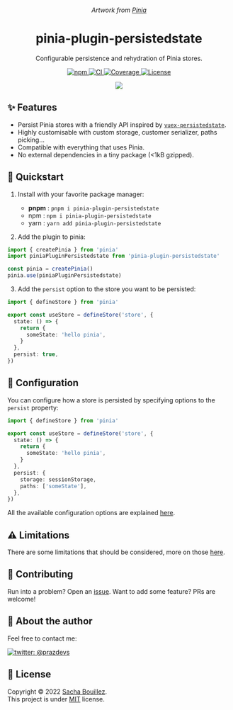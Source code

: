 <p align="center">
  <img alt="" src="https://i.imgur.com/prUNzrf.png">
</p>

<p align="center">
  <i>Artwork from <a href="https://pinia.vuejs.org/">Pinia</a></i>
</p>

<h1 align="center">pinia-plugin-persistedstate</h1>
<p align="center">Configurable persistence and rehydration of Pinia stores.</p>

<p align="center">
  <a href="https://www.npmjs.com/package/pinia-plugin-persistedstate">
    <img alt="npm" src="https://img.shields.io/npm/v/pinia-plugin-persistedstate?color=%23c12127&label=version&logo=npm" />
  </a>
  <a href="https://github.com/prazdevs/pinia-plugin-persistedstate/actions/workflows/ci.yml">
    <img alt="CI" src="https://img.shields.io/github/actions/workflow/status/prazdevs/pinia-plugin-persistedstate/ci.yml?branch=main&color=2088FF&logo=github%20actions">
  </a>
  <a href="https://app.codecov.io/gh/prazdevs/pinia-plugin-persistedstate">
    <img alt="Coverage" src="https://img.shields.io/codecov/c/github/prazdevs/pinia-plugin-persistedstate?color=%23f01f7a&flag=plugin&logo=codecov">
  </a>
  <a href="https://github.com/prazdevs/pinia-plugin-persistedstate/tree/HEAD/LICENSE">
    <img alt="License" src="https://img.shields.io/github/license/prazdevs/pinia-plugin-persistedstate?color=%233da639&logo=open%20source%20initiative" />
  </a>
</p>

<p align="center">
  <a href="https://prazdevs.github.io/pinia-plugin-persistedstate/" alt="pinia-plugin-persistedstate docs" >
    <img src="https://img.shields.io/badge/PINIA--PLUGIN--PERSISTEDSTATE-READ%20THE%20DOCS%20-blueviolet?style=for-the-badge&logo=read-the-docs&logoColor=white" />
  </a>
</p>

## ✨ Features

- Persist Pinia stores with a friendly API inspired by [`vuex-persistedstate`](https://github.com/robinvdvleuten/vuex-persistedstate).
- Highly customisable with custom storage, customer serializer, paths picking...
- Compatible with everything that uses Pinia.
- No external dependencies in a tiny package (<1kB gzipped).

## 🚀 Quickstart

1. Install with your favorite package manager:
   - **pnpm** : `pnpm i pinia-plugin-persistedstate`
   - npm : `npm i pinia-plugin-persistedstate`
   - yarn : `yarn add pinia-plugin-persistedstate`

2. Add the plugin to pinia:
```ts
import { createPinia } from 'pinia'
import piniaPluginPersistedstate from 'pinia-plugin-persistedstate'

const pinia = createPinia()
pinia.use(piniaPluginPersistedstate)
```

3. Add the `persist` option to the store you want to be persisted:
```ts
import { defineStore } from 'pinia'

export const useStore = defineStore('store', {
  state: () => {
    return {
      someState: 'hello pinia',
    }
  },
  persist: true,
})
```

## 🔧 Configuration

You can configure how a store is persisted by specifying options to the `persist` property:

```ts
import { defineStore } from 'pinia'

export const useStore = defineStore('store', {
  state: () => {
    return {
      someState: 'hello pinia',
    }
  },
  persist: {
    storage: sessionStorage,
    paths: ['someState'],
  },
})
```

All the available configuration options are explained [here](https://prazdevs.github.io/pinia-plugin-persistedstate/guide/config.html).

## ⚠️ Limitations

There are some limitations that should be considered, more on those [here](https://prazdevs.github.io/pinia-plugin-persistedstate/guide/limitations.html).

## 🤝 Contributing

Run into a problem? Open an [issue](https://github.com/prazdevs/pinia-plugin-persistedstate/issues/new/choose).
Want to add some feature? PRs are welcome!

## 👤 About the author

Feel free to contact me: 

[![twitter: @prazdevs](https://img.shields.io/twitter/follow/prazdevs?style=social)](https://twitter.com/prazdevs)

## 📝 License

Copyright © 2022 [Sacha Bouillez](https://github.com/prazdevs).  
This project is under [MIT](https://github.com/prazdevs/pinia-plugin-persistedstate/blob/main/LICENSE) license.
